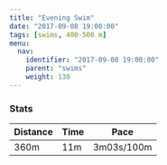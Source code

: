 ```yaml
---
title: "Evening Swim"
date: "2017-09-08 19:00:00"
tags: [swims, 400-500 m]
menu:
  nav:
    identifier: "2017-09-08 19:00:00"
    parent: "swims"
    weight: 130
---
```


### Stats

| Distance | Time | Pace |
|----------|------|------|
|360m|11m|3m03s/100m|
